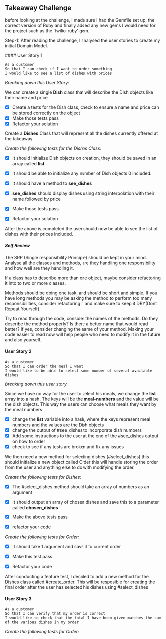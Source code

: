 ## Takeaway Challenge

before looking at the challenge, I made sure I had the Gemfile set up, the correct version of Ruby and finally added any new gems I would need for the project such as the 'twilio-ruby' gem.

Step-1: After reading the challenge, I analysed the user stories to create my initial Domain Model. 

#### User Story 1

```
As a customer
So that I can check if I want to order something
I would like to see a list of dishes with prices
```

_Breaking down this User Story:_

We can create a single **Dish** class that will describe the Dish objects like their name and price
- [x] Create a tests for the Dish class, check to ensure a name and price can be stored correctly on the object
- [x] Make those tests pass 
- [x] Refactor your solution

Create a **Dishes** Class that will represent all the dishes currently offered at the takeaway

_Create the following tests for the Dishes Class:_
- [x] It should initialize Dish objects on creation, they should be saved in an array called **list**
- [x] It should be able to initialize any number of Dish objects 0 included.
- [x] It should have a method to **see_dishes**
- [x] **see_dishes** should display dishes using string interpolation with their name followed by price

- [x] Make those tests pass
- [x] Refactor your solution

After the above is completed the user should now be able to see the list of dishes with their prices included. 

##### _**Self Review**_
The SRP (Single responsibility Principle) should be kept in your mind. Analyse all the classes and methods, are they handling one responsibility and how well are they handling it. 

If a class has to describe more than one object, maybe consider refactoring it into to two or more classes. 

Methods should be doing one task, and should be short and simple. If you have long methods you may be asking the method to perform too many responsibilities, consider refactoring it and make sure to keep it DRY(Dont Repeat Yourself).

Try to read through the code, consider the names of the methods. Do they describe the method properly? Is there a better name that would read better? If yes, consider changing the name of your method. Making your code easier to read now will help people who need to modify it in the future and also yourself.



#### User Story 2

```
As a customer
So that I can order the meal I want
I would like to be able to select some number of several available dishes
```

_Breaking down this user story_

Since we have no way for the user to select his meals, we change the **list** array into a hash. The keys will be the **meal-numbers** and the value will be the dish objects. This way the users can choose what meals they want by the meal numbers

- [x] change the **list** variable into a hash, where the keys represent meal numbers and the values are the Dish objects
- [x] change the output of #see_dishes to incorporate dish numbers
- [x] Add some instructions to the user at the end of the #see_dishes output on how to order
- [x] check to see if any tests are broken and fix any issues

We then need a new method for selecting dishes (#select_dishes) this should initialize a new object called Order this will handle storing the order from the user and anything else to do with modifying the order.

_Create the following tests for Dishes:_
- [x] The #select_dishes method should take an array of numbers as an argument
- [x] It should output an array of chosen dishes and save this to a parameter called **chosen_dishes**

- [x] Make the above tests pass
- [x] refactor your code

_Create the following tests for Order:_
- [x] It should take 1 argument and save it to current order

- [x] Make this test pass
- [x] Refactor your code

After conducting a feature test, I decided to add a new method for the Dishes class called #create_order. This will be resposible for creating the final order after the user has selected his dishes using #select_dishes


#### User Story 3
```
As a customer
So that I can verify that my order is correct
I would like to check that the total I have been given matches the sum of the various dishes in my order
```

_Create the following tests for Order:_






